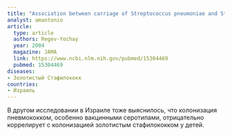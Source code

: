 ```yaml
---
title: "Association between carriage of Streptococcus pneumoniae and Staphylococcus aureus in children"
analyst: amantonio
article:
  type: article
  authors: Regev-Yochay
  year: 2004
  magazine: JAMA
  link: https://www.ncbi.nlm.nih.gov/pubmed/15304469
  pubmed: 15304469
diseases:
- Золотистый Стафилококк
countries:
- Израиль
---
```


В другом исследовании в Израиле тоже выяснилось, что колонизация пневмококком, особенно вакцинными серотипами, отрицательно коррелирует с колонизацией золотистым стафилококком у детей.
